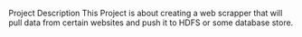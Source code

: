 

Project Description This Project is about creating a web scrapper that will pull data from certain websites and push it to HDFS or some database store.

